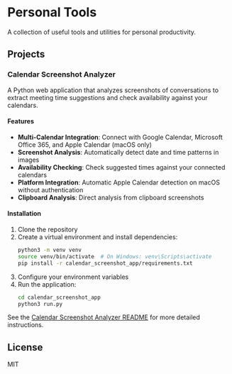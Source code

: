 # Personal Tools

A collection of useful tools and utilities for personal productivity.

## Projects

### Calendar Screenshot Analyzer

A Python web application that analyzes screenshots of conversations to extract meeting time suggestions and check availability against your calendars.

#### Features

- **Multi-Calendar Integration**: Connect with Google Calendar, Microsoft Office 365, and Apple Calendar (macOS only)
- **Screenshot Analysis**: Automatically detect date and time patterns in images
- **Availability Checking**: Check suggested times against your connected calendars
- **Platform Integration**: Automatic Apple Calendar detection on macOS without authentication
- **Clipboard Analysis**: Direct analysis from clipboard screenshots

#### Installation

1. Clone the repository
2. Create a virtual environment and install dependencies:
   ```bash
   python3 -m venv venv
   source venv/bin/activate  # On Windows: venv\Scripts\activate
   pip install -r calendar_screenshot_app/requirements.txt
   ```
3. Configure your environment variables
4. Run the application:
   ```bash
   cd calendar_screenshot_app
   python3 run.py
   ```

See the [Calendar Screenshot Analyzer README](calendar_screenshot_app/README.md) for more detailed instructions.

## License

MIT 